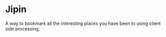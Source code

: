 # Jipin
A way to bookmark all the interesting places you have been to using client side processing.
